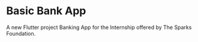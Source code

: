 # Basic Bank App

A new Flutter project Banking App for the Internship offered by The Sparks Foundation.




